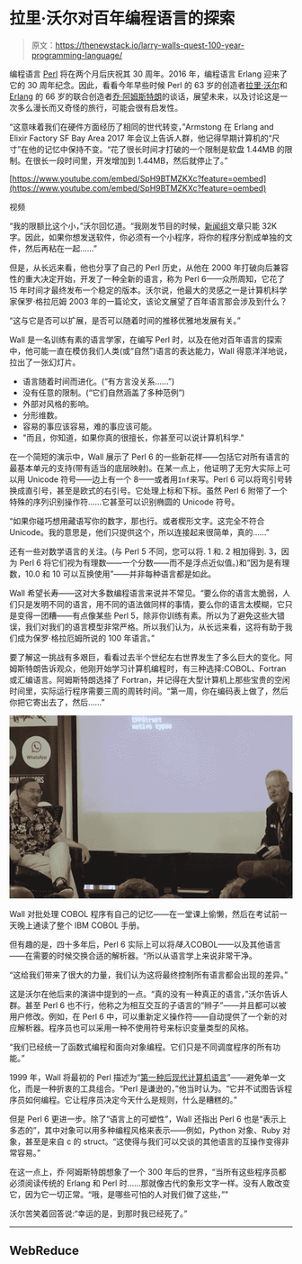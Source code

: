# 拉里·沃尔对百年编程语言的探索

> 原文：<https://thenewstack.io/larry-walls-quest-100-year-programming-language/>

编程语言 [Perl](https://www.perl.org/) 将在两个月后庆祝其 30 周年。2016 年，编程语言 Erlang 迎来了它的 30 周年纪念。因此，看看今年早些时候 Perl 的 63 岁的创造者[拉里·沃尔](http://www.wall.org/~larry/)和 [Erlang](https://www.erlang.org/) 的 66 岁的联合创造者[乔·阿姆斯特朗](https://joearms.github.io/)的谈话，展望未来，以及讨论这是一次多么漫长而又奇怪的旅行，可能会很有启发性。

“这意味着我们在硬件方面经历了相同的世代转变，”Armstong 在 Erlang and Elixir Factory SF Bay Area 2017 年会议上告诉人群，他记得早期计算机的“尺寸”在他的记忆中保持不变。“花了很长时间才打破的一个限制是软盘 1.44MB 的限制。在很长一段时间里，开发增加到 1.44MB，然后就停止了。”

[https://www.youtube.com/embed/SpH9BTMZKXc?feature=oembed](https://www.youtube.com/embed/SpH9BTMZKXc?feature=oembed)

视频

“我的限额比这个小，”沃尔回忆道。“我刚发节目的时候，[新闻组](http://www.usenet.org/)文章只能 32K 字。因此，如果你想发送软件，你必须有一个小程序，将你的程序分割成单独的文件，然后再粘在一起……”

但是，从长远来看，他也分享了自己的 Perl 历史，从他在 2000 年打破向后兼容性的重大决定开始，开发了一种全新的语言，称为 Perl 6——众所周知，它花了 15 年时间才最终发布一个稳定的版本。沃尔说，他最大的灵感之一是计算机科学家保罗·格拉厄姆 2003 年的一篇论文，该论文展望了百年语言那会涉及到什么？

“这与它是否可以扩展，是否可以随着时间的推移优雅地发展有关。”

Wall 是一名训练有素的语言学家，在编写 Perl 时，以及在他对百年语言的探索中，他可能一直在模仿我们人类(或“自然”)语言的表达能力，Wall 得意洋洋地说，拉出了一张幻灯片。

*   语言随着时间而进化。(“有方言没关系……”)
*   没有任意的限制。(“它们自然涵盖了多种范例”)
*   外部对风格的影响。
*   分形维数。
*   容易的事应该容易，难的事应该可能。
*   "而且，你知道，如果你真的很擅长，你甚至可以说计算机科学."

在一个简短的演示中，Wall 展示了 Perl 6 的一些新花样——包括它对所有语言的最基本单元的支持(带有适当的底层映射)。在某一点上，他证明了无穷大实际上可以用 Unicode 符号——边上有一个 8——或者用`Inf`来写。Perl 6 可以将弯引号转换成直引号，甚至是欧式的右引号。它处理上标和下标。虽然 Perl 6 附带了一个特殊的序列识别操作符……它甚至可以识别椭圆的 Unicode 符号。

“如果你碰巧想用藏语写你的数字，那也行。或者楔形文字。这完全不符合 Unicode。我的意思是，他们只提供这个，所以连接起来很简单，真的……”

还有一些对数学语言的关注。(与 Perl 5 不同，您可以将. 1 和. 2 相加得到. 3，因为 Perl 6 将它们视为有理数——一个分数——而不是浮点近似值。)和“因为是有理数，10.0 和 10 可以互换使用”——并非每种语言都是如此。

Wall 希望长寿——这对大多数编程语言来说并不常见。“要么你的语言太脆弱，人们只是发明不同的语言，用不同的语法做同样的事情，要么你的语言太模糊，它只是变得一团糟——有点像某些 Perl 5，除非你训练有素。所以为了避免这些大错误，我们对我们的语言模型非常严格。所以我们认为，从长远来看，这将有助于我们成为保罗·格拉厄姆所说的 100 年语言。”

要了解这一挑战有多艰巨，看看过去半个世纪左右世界发生了多么巨大的变化。阿姆斯特朗告诉观众，他刚开始学习计算机编程时，有三种选择:COBOL、Fortran 或汇编语言。阿姆斯特朗选择了 Fortran，并记得在大型计算机上那些宝贵的空闲时间里，实际运行程序需要三周的周转时间。“第一周，你在编码表上做了，然后你把它寄出去了，然后……”

![Perl creator Larry Wall and Erlang co-creator Joe Armstrong - March 2017](img/72967bc0f0d0db00184c2b6fb6fc43de.png)

Wall 对批处理 COBOL 程序有自己的记忆——在一堂课上偷懒，然后在考试前一天晚上通读了整个 IBM COBOL 手册。

但有趣的是，四十多年后，Perl 6 实际上可以将*降入*COBOL——以及其他语言——在需要的时候交换合适的解析器。“所以从语言学上来说非常干净。

“这给我们带来了很大的力量，我们认为这将最终控制所有语言都会出现的差异。”

这是沃尔在他后来的演讲中提到的一点。“真的没有一种真正的语言，”沃尔告诉人群。甚至 Perl 6 也不行，他称之为相互交互的子语言的“辫子”——并且都可以被用户修改。例如，在 Perl 6 中，可以重新定义操作符——自动提供了一个新的对应解析器。程序员也可以采用一种不使用符号来标识变量类型的风格。

“我们已经统一了函数式编程和面向对象编程。它们只是不同调度程序的所有功能。”

1999 年，Wall 将最初的 Perl 描述为“[第一种后现代计算机语言](http://www.wall.org/~larry/pm.html)”——避免单一文化，而是一种折衷的工具组合。“Perl 是谦逊的，”他当时认为。“它并不试图告诉程序员如何编程。它让程序员决定今天什么是规则，什么是糟糕的。”

但是 Perl 6 更进一步。除了“语言上的可塑性”，Wall 还指出 Perl 6 也是“表示上多态的”，其中对象可以用多种编程风格来表示——例如，Python 对象、Ruby 对象，甚至是来自 c 的 struct。“这使得与我们可以交谈的其他语言的互操作变得非常容易。”

在这一点上，乔·阿姆斯特朗想象了一个 300 年后的世界，“当所有这些程序员都必须阅读传统的 Erlang 和 Perl 时……那就像古代的象形文字一样。没有人敢改变它，因为它一切正常。“哦，是哪些可怕的人对我们做了这些，”"

沃尔苦笑着回答说:“幸运的是，到那时我已经死了。”

* * *

## WebReduce

<svg xmlns:xlink="http://www.w3.org/1999/xlink" viewBox="0 0 68 31" version="1.1"><title>Group</title> <desc>Created with Sketch.</desc></svg>